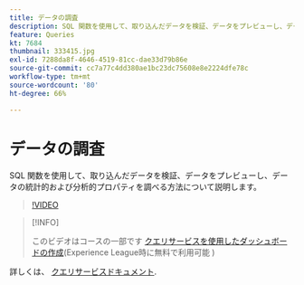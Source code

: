 ```yaml
---
title: データの調査
description: SQL 関数を使用して、取り込んだデータを検証、データをプレビューし、データの統計的および分析的プロパティを調べる方法について説明します。
feature: Queries
kt: 7684
thumbnail: 333415.jpg
exl-id: 7288da8f-4646-4519-81cc-dae33d79b86e
source-git-commit: cc7a77c4dd380ae1bc23dc75608e8e2224dfe78c
workflow-type: tm+mt
source-wordcount: '80'
ht-degree: 66%

---
```


# データの調査

SQL 関数を使用して、取り込んだデータを検証、データをプレビューし、データの統計的および分析的プロパティを調べる方法について説明します。

>[!VIDEO](https://video.tv.adobe.com/v/333415?quality=12&learn=on)

>[!INFO]
>
> このビデオはコースの一部です [クエリサービスを使用したダッシュボードの作成](https://experienceleague.adobe.com/?recommended=ExperiencePlatform-D-1-2021.1.qsvc.dash)(Experience League時に無料で利用可能 )

詳しくは、 [クエリサービスドキュメント](https://experienceleague.adobe.com/docs/experience-platform/query/home.html?lang=ja).
